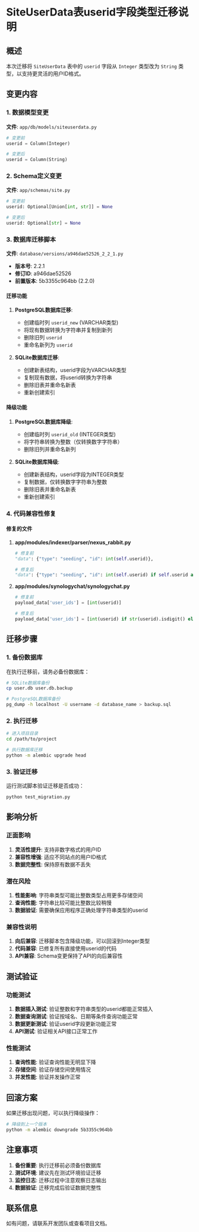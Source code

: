 # SiteUserData表userid字段类型迁移说明

## 概述

本次迁移将 `SiteUserData` 表中的 `userid` 字段从 `Integer` 类型改为 `String` 类型，以支持更灵活的用户ID格式。

## 变更内容

### 1. 数据模型变更

**文件**: `app/db/models/siteuserdata.py`

```python
# 变更前
userid = Column(Integer)

# 变更后  
userid = Column(String)
```

### 2. Schema定义变更

**文件**: `app/schemas/site.py`

```python
# 变更前
userid: Optional[Union[int, str]] = None

# 变更后
userid: Optional[str] = None
```

### 3. 数据库迁移脚本

**文件**: `database/versions/a946dae52526_2_2_1.py`

- **版本号**: 2.2.1
- **修订ID**: a946dae52526
- **前置版本**: 5b3355c964bb (2.2.0)

#### 迁移功能

1. **PostgreSQL数据库迁移**:
   - 创建临时列 `userid_new` (VARCHAR类型)
   - 将现有数据转换为字符串并复制到新列
   - 删除旧列 `userid`
   - 重命名新列为 `userid`

2. **SQLite数据库迁移**:
   - 创建新表结构，userid字段为VARCHAR类型
   - 复制现有数据，将userid转换为字符串
   - 删除旧表并重命名新表
   - 重新创建索引

#### 降级功能

1. **PostgreSQL数据库降级**:
   - 创建临时列 `userid_old` (INTEGER类型)
   - 将字符串转换为整数（仅转换数字字符串）
   - 删除旧列并重命名新列

2. **SQLite数据库降级**:
   - 创建新表结构，userid字段为INTEGER类型
   - 复制数据，仅转换数字字符串为整数
   - 删除旧表并重命名新表
   - 重新创建索引

### 4. 代码兼容性修复

#### 修复的文件

1. **app/modules/indexer/parser/nexus_rabbit.py**
   ```python
   # 修复前
   "data": {"type": "seeding", "id": int(self.userid)},
   
   # 修复后
   "data": {"type": "seeding", "id": int(self.userid) if self.userid and str(self.userid).isdigit() else 0},
   ```

2. **app/modules/synologychat/synologychat.py**
   ```python
   # 修复前
   payload_data['user_ids'] = [int(userid)]
   
   # 修复后
   payload_data['user_ids'] = [int(userid) if str(userid).isdigit() else userid]
   ```

## 迁移步骤

### 1. 备份数据库

在执行迁移前，请务必备份数据库：

```bash
# SQLite数据库备份
cp user.db user.db.backup

# PostgreSQL数据库备份
pg_dump -h localhost -U username -d database_name > backup.sql
```

### 2. 执行迁移

```bash
# 进入项目目录
cd /path/to/project

# 执行数据库迁移
python -m alembic upgrade head
```

### 3. 验证迁移

运行测试脚本验证迁移是否成功：

```bash
python test_migration.py
```

## 影响分析

### 正面影响

1. **灵活性提升**: 支持非数字格式的用户ID
2. **兼容性增强**: 适应不同站点的用户ID格式
3. **数据完整性**: 保持原有数据不丢失

### 潜在风险

1. **性能影响**: 字符串类型可能比整数类型占用更多存储空间
2. **查询性能**: 字符串比较可能比整数比较稍慢
3. **数据验证**: 需要确保应用程序正确处理字符串类型的userid

### 兼容性说明

1. **向后兼容**: 迁移脚本包含降级功能，可以回滚到Integer类型
2. **代码兼容**: 已修复所有直接使用userid的代码
3. **API兼容**: Schema变更保持了API的向后兼容性

## 测试验证

### 功能测试

1. **数据插入测试**: 验证整数和字符串类型的userid都能正常插入
2. **数据查询测试**: 验证按域名、日期等条件查询功能正常
3. **数据更新测试**: 验证userid字段更新功能正常
4. **API测试**: 验证相关API接口正常工作

### 性能测试

1. **查询性能**: 验证查询性能无明显下降
2. **存储空间**: 验证存储空间使用情况
3. **并发性能**: 验证并发操作正常

## 回滚方案

如果迁移出现问题，可以执行降级操作：

```bash
# 降级到上一个版本
python -m alembic downgrade 5b3355c964bb
```

## 注意事项

1. **备份重要**: 执行迁移前必须备份数据库
2. **测试环境**: 建议先在测试环境验证迁移
3. **监控日志**: 迁移过程中注意观察日志输出
4. **数据验证**: 迁移完成后验证数据完整性

## 联系信息

如有问题，请联系开发团队或查看项目文档。